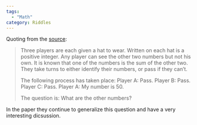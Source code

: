 ```yaml
---
tags:
  - "Math"
category: Riddles
---
```


Quoting from the [source](https://www.math.hkust.edu.hk/~yangwang/Preprints/three-hat.pdf):

> Three players are each given a hat to wear. Written on each
hat is a positive integer. Any player can see the other two numbers but not his own. It
is known that one of the numbers is the sum of the other two. They take turns to either
identify their numbers, or pass if they can’t. 
>
>The following process has taken place:
>Player A: Pass.
Player B: Pass.
Player C: Pass.
Player A: My number is 50.
>
>The question is: What are the other numbers?

In the paper they continue to generalize this question and have a very interesting dicsussion.